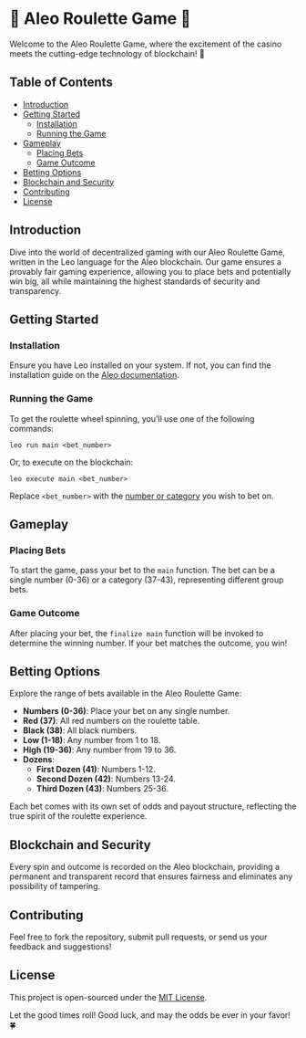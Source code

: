 # 🎰 Aleo Roulette Game 🎲

Welcome to the Aleo Roulette Game, where the excitement of the casino meets the cutting-edge technology of blockchain! 🚀

## Table of Contents

- [Introduction](#introduction)
- [Getting Started](#getting-started)
  - [Installation](#installation)
  - [Running the Game](#running-the-game)
- [Gameplay](#gameplay)
  - [Placing Bets](#placing-bets)
  - [Game Outcome](#game-outcome)
- [Betting Options](#betting-options)
- [Blockchain and Security](#blockchain-and-security)
- [Contributing](#contributing)
- [License](#license)

## Introduction

Dive into the world of decentralized gaming with our Aleo Roulette Game, written in the Leo language for the Aleo blockchain. Our game ensures a provably fair gaming experience, allowing you to place bets and potentially win big, all while maintaining the highest standards of security and transparency.

## Getting Started

### Installation

Ensure you have Leo installed on your system. If not, you can find the installation guide on the [Aleo documentation](https://developer.aleo.org/leo/installation).

### Running the Game

To get the roulette wheel spinning, you'll use one of the following commands:

```
leo run main <bet_number>
```

Or, to execute on the blockchain:

```
leo execute main <bet_number>
```

Replace `<bet_number>` with the [number or category](#betting-options) you wish to bet on.

## Gameplay

### Placing Bets

To start the game, pass your bet to the `main` function. The bet can be a single number (0-36) or a category (37-43), representing different group bets.

### Game Outcome

After placing your bet, the `finalize main` function will be invoked to determine the winning number. If your bet matches the outcome, you win!

## Betting Options

Explore the range of bets available in the Aleo Roulette Game:

- **Numbers (0-36)**: Place your bet on any single number.
- **Red (37)**: All red numbers on the roulette table.
- **Black (38)**: All black numbers.
- **Low (1-18)**: Any number from 1 to 18.
- **High (19-36)**: Any number from 19 to 36.
- **Dozens**: 
  - **First Dozen (41)**: Numbers 1-12.
  - **Second Dozen (42)**: Numbers 13-24.
  - **Third Dozen (43)**: Numbers 25-36.

Each bet comes with its own set of odds and payout structure, reflecting the true spirit of the roulette experience.

## Blockchain and Security

Every spin and outcome is recorded on the Aleo blockchain, providing a permanent and transparent record that ensures fairness and eliminates any possibility of tampering.

## Contributing

Feel free to fork the repository, submit pull requests, or send us your feedback and suggestions!

## License

This project is open-sourced under the [MIT License](LICENSE.md).

Let the good times roll! Good luck, and may the odds be ever in your favor! 🍀
